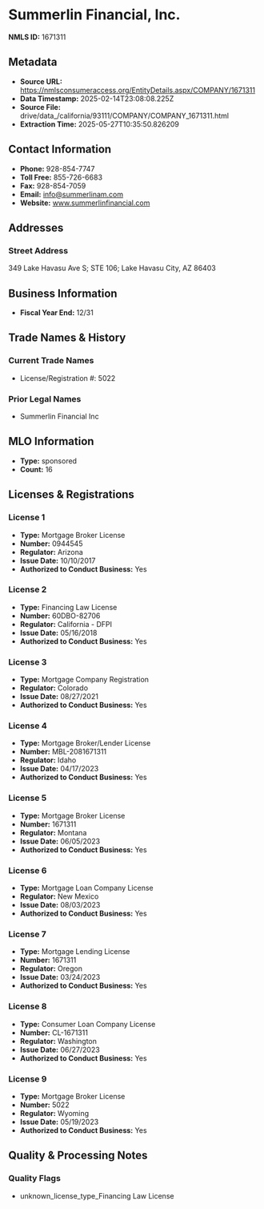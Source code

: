 # Summerlin Financial, Inc.

**NMLS ID:** 1671311

## Metadata
- **Source URL:** https://nmlsconsumeraccess.org/EntityDetails.aspx/COMPANY/1671311
- **Data Timestamp:** 2025-02-14T23:08:08.225Z
- **Source File:** drive/data_/california/93111/COMPANY/COMPANY_1671311.html
- **Extraction Time:** 2025-05-27T10:35:50.826209

## Contact Information
- **Phone:** 928-854-7747
- **Toll Free:** 855-726-6683
- **Fax:** 928-854-7059
- **Email:** info@summerlinam.com
- **Website:** www.summerlinfinancial.com

## Addresses
### Street Address
349 Lake Havasu Ave S; STE 106; Lake Havasu City, AZ 86403

## Business Information
- **Fiscal Year End:** 12/31

## Trade Names & History
### Current Trade Names
- License/Registration #: 5022

### Prior Legal Names
- Summerlin Financial Inc

## MLO Information
- **Type:** sponsored
- **Count:** 16

## Licenses & Registrations

### License 1
- **Type:** Mortgage Broker License
- **Number:** 0944545
- **Regulator:** Arizona
- **Issue Date:** 10/10/2017
- **Authorized to Conduct Business:** Yes

### License 2
- **Type:** Financing Law License
- **Number:** 60DBO-82706
- **Regulator:** California - DFPI
- **Issue Date:** 05/16/2018
- **Authorized to Conduct Business:** Yes

### License 3
- **Type:** Mortgage Company Registration
- **Regulator:** Colorado
- **Issue Date:** 08/27/2021
- **Authorized to Conduct Business:** Yes

### License 4
- **Type:** Mortgage Broker/Lender License
- **Number:** MBL-2081671311
- **Regulator:** Idaho
- **Issue Date:** 04/17/2023
- **Authorized to Conduct Business:** Yes

### License 5
- **Type:** Mortgage Broker License
- **Number:** 1671311
- **Regulator:** Montana
- **Issue Date:** 06/05/2023
- **Authorized to Conduct Business:** Yes

### License 6
- **Type:** Mortgage Loan Company License
- **Regulator:** New Mexico
- **Issue Date:** 08/03/2023
- **Authorized to Conduct Business:** Yes

### License 7
- **Type:** Mortgage Lending License
- **Number:** 1671311
- **Regulator:** Oregon
- **Issue Date:** 03/24/2023
- **Authorized to Conduct Business:** Yes

### License 8
- **Type:** Consumer Loan Company License
- **Number:** CL-1671311
- **Regulator:** Washington
- **Issue Date:** 06/27/2023
- **Authorized to Conduct Business:** Yes

### License 9
- **Type:** Mortgage Broker License
- **Number:** 5022
- **Regulator:** Wyoming
- **Issue Date:** 05/19/2023
- **Authorized to Conduct Business:** Yes

## Quality & Processing Notes
### Quality Flags
- unknown_license_type_Financing Law License
